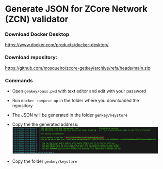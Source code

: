 # Generate JSON for ZCore Network (ZCN) validator

### Download Docker Desktop
https://www.docker.com/products/docker-desktop/

### Download repository:
https://github.com/mosqueiro/zcore-getkey/archive/refs/heads/main.zip

### Commands
- Open ```genkey/pass.pwd``` with text editor and edit with your password

- Run ```docker-compose up``` in the folder where you downloaded the repository

- The JSON will be generated in the folder ```genkey/keystore```

- Copy the the generated address:
![address](https://github.com/mosqueiro/zcore-getkey/raw/main/images/address.png)

- Copy the folder ```genkey/keystore```